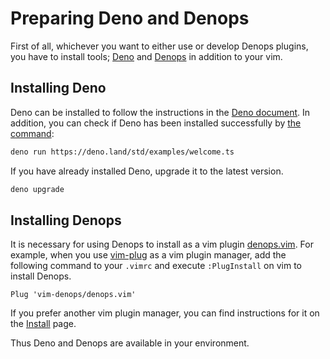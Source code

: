 # Preparing Deno and Denops

First of all, whichever you want to either use or develop Denops plugins, you have to install tools; [Deno][] and [Denops][denops.vim] in addition to your vim.

[denops.vim]: https://github.com/vim-denops/denops.vim
[deno]: https://deno.land/

## Installing Deno

Deno can be installed to follow the instructions in the [Deno document](https://deno.land/#installation).
In addition, you can check if Deno has been installed successfully by [the command](https://deno.land/#getting-started):

```sh
deno run https://deno.land/std/examples/welcome.ts
```

If you have already installed Deno, upgrade it to the latest version.

```sh
deno upgrade
```

## Installing Denops

It is necessary for using Denops to install as a vim plugin [denops.vim][].
For example, when you use [vim-plug][] as a vim plugin manager, add the following command to your `.vimrc` and execute `:PlugInstall` on vim to install Denops.

```vim
Plug 'vim-denops/denops.vim'
```

[vim-plug]: https://github.com/junegunn/vim-plug

If you prefer another vim plugin manager, you can find instructions for it on the [Install](./install.md) page.

Thus Deno and Denops are available in your environment.
